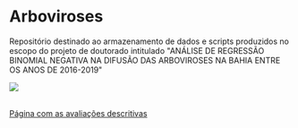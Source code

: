# Arboviroses

<p>Repositório destinado ao armazenamento de dados e scripts produzidos no escopo do projeto de doutorado intitulado "ANÁLISE DE REGRESSÃO BINOMIAL NEGATIVA NA 
DIFUSÃO DAS ARBOVIROSES NA BAHIA ENTRE OS ANOS DE 2016-2019"</p>

<p> <img src="Análise das Arboviroses/code/tese_logo.png"> </p>
<br>
<a href="https://rpubs.com/MairaLimaS" target="_blank"> Página com as avaliações descritivas</a>
<br>


